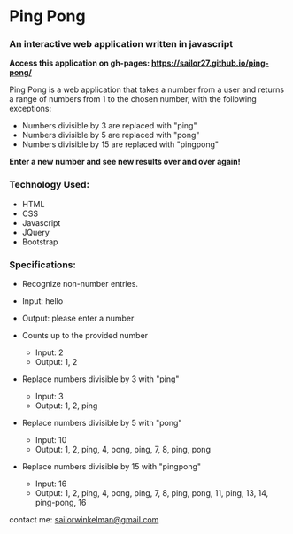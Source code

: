# Ping Pong
### An interactive web application written in javascript

**Access this application on gh-pages: https://sailor27.github.io/ping-pong/**

Ping Pong is a web application that takes a number from a user and returns a range of numbers from 1 to the chosen number, with the following exceptions:

* Numbers divisible by 3 are replaced with "ping"
* Numbers divisible by 5 are replaced with "pong"
* Numbers divisible by 15 are replaced with "pingpong"

**Enter a new number and see new results over and over again!**


### Technology Used:

* HTML
* CSS
* Javascript
* JQuery
* Bootstrap

 ### Specifications:

 *  Recognize non-number entries.
   * Input: hello
   * Output: please enter a number

* Counts up to the provided number

  * Input: 2
  * Output: 1, 2


* Replace numbers divisible by 3 with "ping"

  * Input: 3
  * Output: 1, 2, ping

* Replace numbers divisible by 5 with "pong"

  * Input: 10
  * Output: 1, 2, ping, 4, pong, ping, 7, 8, ping, pong

* Replace numbers divisible by 15 with "pingpong"

  * Input: 16
  * Output: 1, 2, ping, 4, pong, ping, 7, 8, ping, pong, 11, ping, 13, 14, ping-pong, 16







contact me: <sailorwinkelman@gmail.com>

